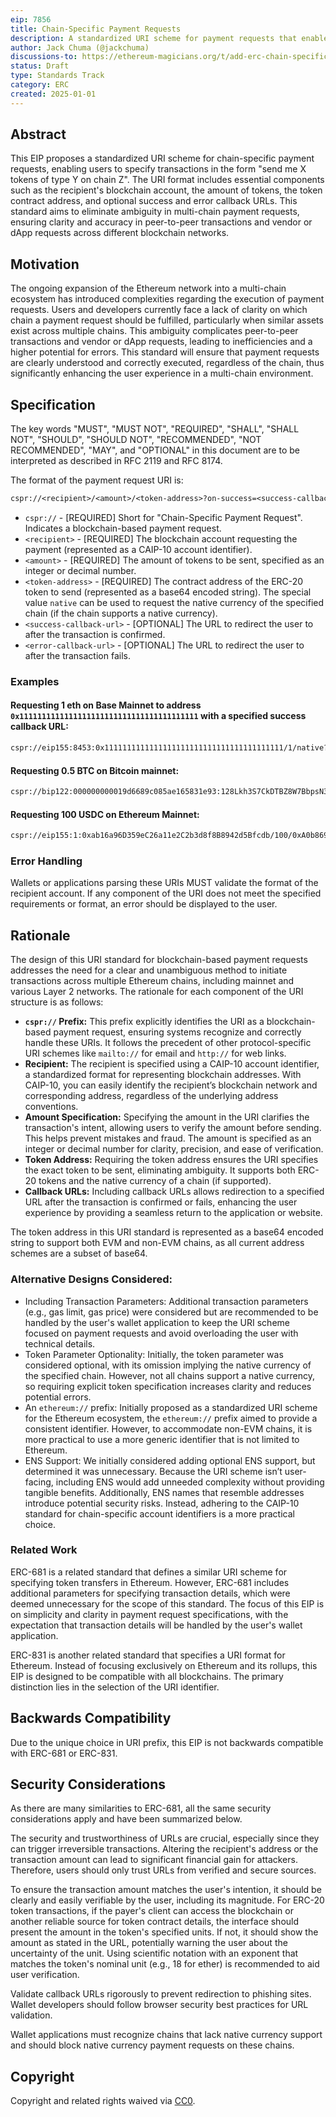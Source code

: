 ```yaml
---
eip: 7856
title: Chain-Specific Payment Requests
description: A standardized URI scheme for payment requests that enables users to specify transactions of the form "send me X tokens of type Y on chain Z".
author: Jack Chuma (@jackchuma)
discussions-to: https://ethereum-magicians.org/t/add-erc-chain-specific-payment-requests/22379
status: Draft
type: Standards Track
category: ERC
created: 2025-01-01
---
```


## Abstract

This EIP proposes a standardized URI scheme for chain-specific payment requests, enabling users to specify transactions in the form "send me X tokens of type Y on chain Z". The URI format includes essential components such as the recipient's blockchain account, the amount of tokens, the token contract address, and optional success and error callback URLs. This standard aims to eliminate ambiguity in multi-chain payment requests, ensuring clarity and accuracy in peer-to-peer transactions and vendor or dApp requests across different blockchain networks.

## Motivation

The ongoing expansion of the Ethereum network into a multi-chain ecosystem has introduced complexities regarding the execution of payment requests. Users and developers currently face a lack of clarity on which chain a payment request should be fulfilled, particularly when similar assets exist across multiple chains. This ambiguity complicates peer-to-peer transactions and vendor or dApp requests, leading to inefficiencies and a higher potential for errors. This standard will ensure that payment requests are clearly understood and correctly executed, regardless of the chain, thus significantly enhancing the user experience in a multi-chain environment.

## Specification

The key words "MUST", "MUST NOT", "REQUIRED", "SHALL", "SHALL NOT", "SHOULD", "SHOULD NOT", "RECOMMENDED", "NOT RECOMMENDED", "MAY", and "OPTIONAL" in this document are to be interpreted as described in RFC 2119 and RFC 8174.

The format of the payment request URI is:

```txt
cspr://<recipient>/<amount>/<token-address>?on-success=<success-callback-url>&on-error=<error-callback-url>
```

- `cspr://` - [REQUIRED] Short for "Chain-Specific Payment Request". Indicates a blockchain-based payment request.
- `<recipient>` - [REQUIRED] The blockchain account requesting the payment (represented as a CAIP-10 account identifier).
- `<amount>` - [REQUIRED] The amount of tokens to be sent, specified as an integer or decimal number.
- `<token-address>` - [REQUIRED] The contract address of the ERC-20 token to send (represented as a base64 encoded string). The special value `native` can be used to request the native currency of the specified chain (if the chain supports a native currency).
- `<success-callback-url>` - [OPTIONAL] The URL to redirect the user to after the transaction is confirmed.
- `<error-callback-url>` - [OPTIONAL] The URL to redirect the user to after the transaction fails.

### Examples

#### Requesting 1 eth on Base Mainnet to address `0x1111111111111111111111111111111111111111` with a specified success callback URL:

```txt
cspr://eip155:8453:0x1111111111111111111111111111111111111111/1/native?on-success=https://example.com
```

#### Requesting 0.5 BTC on Bitcoin mainnet:

```txt
cspr://bip122:000000000019d6689c085ae165831e93:128Lkh3S7CkDTBZ8W7BbpsN3YYizJMp8p6/0.5/native
```

#### Requesting 100 USDC on Ethereum Mainnet:

```txt
cspr://eip155:1:0xab16a96D359eC26a11e2C2b3d8f8B8942d5Bfcdb/100/0xA0b86991c6218b36c1d19D4a2e9Eb0cE3606eB48
```

### Error Handling

Wallets or applications parsing these URIs MUST validate the format of the recipient account. If any component of the URI does not meet the specified requirements or format, an error should be displayed to the user.

## Rationale

The design of this URI standard for blockchain-based payment requests addresses the need for a clear and unambiguous method to initiate transactions across multiple Ethereum chains, including mainnet and various Layer 2 networks. The rationale for each component of the URI structure is as follows:

- **`cspr://` Prefix:** This prefix explicitly identifies the URI as a blockchain-based payment request, ensuring systems recognize and correctly handle these URIs. It follows the precedent of other protocol-specific URI schemes like `mailto://` for email and `http://` for web links.
- **Recipient:** The recipient is specified using a CAIP-10 account identifier, a standardized format for representing blockchain addresses. With CAIP-10, you can easily identify the recipient’s blockchain network and corresponding address, regardless of the underlying address conventions.
- **Amount Specification:** Specifying the amount in the URI clarifies the transaction's intent, allowing users to verify the amount before sending. This helps prevent mistakes and fraud. The amount is specified as an integer or decimal number for clarity, precision, and ease of verification.
- **Token Address:** Requiring the token address ensures the URI specifies the exact token to be sent, eliminating ambiguity. It supports both ERC-20 tokens and the native currency of a chain (if supported).
- **Callback URLs:** Including callback URLs allows redirection to a specified URL after the transaction is confirmed or fails, enhancing the user experience by providing a seamless return to the application or website.

The token address in this URI standard is represented as a base64 encoded string to support both EVM and non-EVM chains, as all current address schemes are a subset of base64.

### Alternative Designs Considered:

- Including Transaction Parameters: Additional transaction parameters (e.g., gas limit, gas price) were considered but are recommended to be handled by the user's wallet application to keep the URI scheme focused on payment requests and avoid overloading the user with technical details.
- Token Parameter Optionality: Initially, the token parameter was considered optional, with its omission implying the native currency of the specified chain. However, not all chains support a native currency, so requiring explicit token specification increases clarity and reduces potential errors.
- An `ethereum://` prefix: Initially proposed as a standardized URI scheme for the Ethereum ecosystem, the `ethereum://` prefix aimed to provide a consistent identifier. However, to accommodate non-EVM chains, it is more practical to use a more generic identifier that is not limited to Ethereum.
- ENS Support: We initially considered adding optional ENS support, but determined it was unnecessary. Because the URI scheme isn’t user-facing, including ENS would add unneeded complexity without providing tangible benefits. Additionally, ENS names that resemble addresses introduce potential security risks. Instead, adhering to the CAIP-10 standard for chain-specific account identifiers is a more practical choice.

### Related Work

ERC-681 is a related standard that defines a similar URI scheme for specifying token transfers in Ethereum. However, ERC-681 includes additional parameters for specifying transaction details, which were deemed unnecessary for the scope of this standard. The focus of this EIP is on simplicity and clarity in payment request specifications, with the expectation that transaction details will be handled by the user's wallet application.

ERC-831 is another related standard that specifies a URI format for Ethereum. Instead of focusing exclusively on Ethereum and its rollups, this EIP is designed to be compatible with all blockchains. The primary distinction lies in the selection of the URI identifier.

## Backwards Compatibility

Due to the unique choice in URI prefix, this EIP is not backwards compatible with ERC-681 or ERC-831.

## Security Considerations

As there are many similarities to ERC-681, all the same security considerations apply and have been summarized below.

The security and trustworthiness of URLs are crucial, especially since they can trigger irreversible transactions. Altering the recipient's address or the transaction amount can lead to significant financial gain for attackers. Therefore, users should only trust URLs from verified and secure sources.

To ensure the transaction amount matches the user's intention, it should be clearly and easily verifiable by the user, including its magnitude. For ERC-20 token transactions, if the payer's client can access the blockchain or another reliable source for token contract details, the interface should present the amount in the token's specified units. If not, it should show the amount as stated in the URL, potentially warning the user about the uncertainty of the unit. Using scientific notation with an exponent that matches the token's nominal unit (e.g., 18 for ether) is recommended to aid user verification.

Validate callback URLs rigorously to prevent redirection to phishing sites. Wallet developers should follow browser security best practices for URL validation.

Wallet applications must recognize chains that lack native currency support and should block native currency payment requests on these chains.

## Copyright

Copyright and related rights waived via [CC0](../LICENSE.md).
